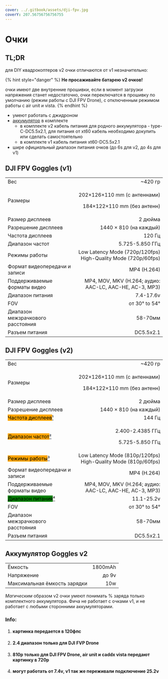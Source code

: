 ```yaml
---
cover: ../.gitbook/assets/dji-fpv.jpg
coverY: 207.56756756756755
---
```


# Очки

## TL;DR

для DIY квадрокоптеров v2 очки отличаются от v1 незначительно:

{% hint style="danger" %}
**Не просаживайте батарею v2 очков!**

очки имеют две внутренние прошивки, если в момент загрузки напряжения станет недостаточно, очки переключатся в прошивку по умолчанию (режим работы с DJI FPV Drone), с отключенным режимом работы с air unit и vista.
{% endhint %}

* умеют работать с джидроном
* [аккумулятор](vision-and-values.md#undefined) в комплекте
  * в комплекте v2 кабель питания для родного аккумулятора - type-C-DC5.5x2.1, для питания от xt60 кабель необходимо докупить или сделать самостоятельно
  * в комплекте v1 кабель питания xt60-DC5.5x2.1
* шире _официальный_ диапазон питания очков (до 6s для v2, до 4s для v1)

## DJI FPV Goggles (v1)

|                                   |                                                                       |
| --------------------------------- | --------------------------------------------------------------------: |
| Вес                               |                                                              \~420 гр |
| Размеры                           | <p>202×126×110 mm (с антеннами)</p><p>184×122×110 mm (без антенн)</p> |
| Размер дисплеев                   |                                                               2 дюйма |
| Разрешение дисплеев               |                                                1440 × 810 (на каждый) |
| Частота дисплеев                  |                                                                120 Гц |
| Диапазон частот                   |                                                       5.725-5.850 ГГц |
| Режимы работы                     |         Low Latency Mode (720p/120fps) High-Quality Mode (720p/60fps) |
| Формат видеопередачи и записи     |                                                           MP4 (H.264) |
| Поддерживаемые форматы видео      |               MP4, MOV, MKV (H.264; аудио: AAC-LC, AAC-HE, AC-3, MP3) |
| Диапазон питания                  |                                                             7.4-17.6v |
| FOV                               |                                                         от 30° to 54° |
| Диапазон межзрачкового расстояния |                                                               58-70мм |
| Разъем питания                    |                                                             DC5.5x2.1 |

## DJI FPV Goggles (v2)

|                                                                                                                                                           |                                                                       |
| --------------------------------------------------------------------------------------------------------------------------------------------------------- | --------------------------------------------------------------------: |
| Вес                                                                                                                                                       |                                                              \~420 гр |
| Размеры                                                                                                                                                   | <p>202×126×110 mm (с антеннами)</p><p>184×122×110 mm (без антенн)</p> |
| Размер дисплеев                                                                                                                                           |                                                               2 дюйма |
| Разрешение дисплеев                                                                                                                                       |                                                1440 × 810 (на каждый) |
| <mark style="background-color:orange;">Частота дисплеев</mark>[¹](goggles.md#kartinka-peredaetsya-v-120fps)                                               |                                                                144 Гц |
| <mark style="background-color:orange;">Диапазон частот</mark>[²](goggles.md#2.4-diapazon-tolko-dlya-dji-fvp-drone)                                        |                         <p>2.400-2.4385 ГГц</p><p>5.725-5.850 ГГц</p> |
| <mark style="background-color:orange;">Режимы работы</mark>[³](goggles.md#810p-tolko-dlya-dji-fpv-drone-air-unit-i-caddx-vista-peredayut-kartinku-v-720p) |         Low Latency Mode (810p/120fps) High-Quality Mode (810p/60fps) |
| Формат видеопередачи и записи                                                                                                                             |                                                           MP4 (H.264) |
| Поддерживаемые форматы видео                                                                                                                              |               MP4, MOV, MKV (H.264; аудио: AAC-LC, AAC-HE, AC-3, MP3) |
| <mark style="background-color:green;">Диапазон питания</mark>[⁴](goggles.md#mogut-rabotat-ot-7.4v-v1-tak-zhe-perezhivali-podklyuchenie-25.2v)             |                                                            11.1-25.2v |
| FOV                                                                                                                                                       |                                                         от 30° to 54° |
| Диапазон межзрачкового расстояния                                                                                                                         |                                                               58-70мм |
| Разъем питания                                                                                                                                            |                                                             DC5.5x2.1 |

## Аккумулятор Goggles v2

|                              |         |
| ---------------------------- | ------: |
| Ёмкость                      | 1800mAh |
| Напряжение                   |   до 9v |
| Максимальная ёмкость зарядки |     10w |

_Магическим_ образом v2 очки умеют понимать % заряда только комплектного аккумулятора. Фича не работает с очками v1, и не работает с любыми сторонними аккумуляторами.

### Info:

1. #### картинка передается в 120фпс
2. #### 2.4 диапазон только для DJI FVP Drone
3. #### 810p только для DJI FPV Drone, air unit и caddx vista передают картинку в 720p
4. #### могут работать от 7.4v, v1 так же переживали подключение 25.2v
